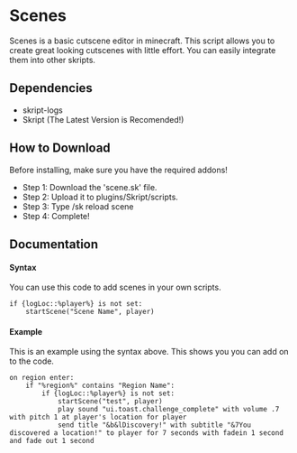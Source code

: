 # Scenes
Scenes is a basic cutscene editor in minecraft. This script allows you to create great looking cutscenes with little effort. You can easily integrate them into other skripts.
## Dependencies
* skript-logs
* Skript (The Latest Version is Recomended!)
## How to Download
Before installing, make sure you have the required addons!
* Step 1: Download the 'scene.sk' file.
* Step 2: Upload it to plugins/Skript/scripts.
* Step 3: Type /sk reload scene
* Step 4: Complete!
## Documentation
#### Syntax
You can use this code to add scenes in your own scripts.
```
if {logLoc::%player%} is not set:
    startScene("Scene Name", player)
```
#### Example
This is an example using the syntax above. This shows you you can add on to the code.
```
on region enter:
    if "%region%" contains "Region Name":
        if {logLoc::%player%} is not set:
            startScene("test", player)
            play sound "ui.toast.challenge_complete" with volume .7 with pitch 1 at player's location for player
            send title "&b&lDiscovery!" with subtitle "&7You discovered a location!" to player for 7 seconds with fadein 1 second and fade out 1 second
```
